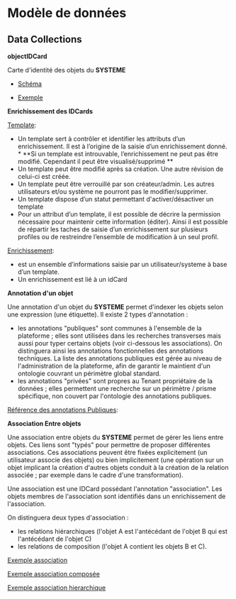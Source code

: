 # Modèle de données

## Data Collections

**objectIDCard**

Carte d'identité des objets du **SYSTEME**

- [Schéma](./schemas/0801.ObjectIDCard.json)

- [Exemple](./schemas/0801.ObjectIDCardexample.json)
  
**Enrichissement des IDCards**

[Template](./schemas/Enrichment_Template.schema.json): 
  * Un template sert à contrôler et identifier les attributs d’un enrichissement. Il est à l’origine de la saisie d’un enrichissement donné. 
        *  **Si un template est introuvable, l’enrichissement ne peut pas être modifié. Cependant il peut être visualisé/supprimé **
  * Un template peut être modifié après sa création. Une autre révision de celui-ci est créée. 
  * Un template peut être verrouillé par son créateur/admin. Les autres utilisateurs et/ou système ne pourront pas le modifier/supprimer.
  * Un template dispose d’un statut permettant d'activer/désactiver un template
  * Pour un attribut d’un template, il est possible de décrire la permission nécessaire pour maintenir cette information (éditer). Ainsi il est possible de répartir les taches de saisie d’un enrichissement sur plusieurs profiles ou de restreindre l’ensemble de modification à un seul profil.

[Enrichissement](./schemas/Enrichment.schema.json): 
  * est un ensemble d’informations saisie par un utilisateur/systeme à base d’un template. 
  * Un enrichissement est lié à un idCard

**Annotation d'un objet**

Une annotation d'un objet du **SYSTEME** permet d'indexer les objets selon une expression (une étiquette).
Il existe 2 types d'annotation :
- les annotations "publiques" sont communes à l'ensemble de la plateforme ; elles sont utilisées dans les recherches transverses mais aussi pour typer certains objets (voir ci-dessous les associations). On distinguera ainsi les annotations fonctionnelles des annotations techniques. La liste des annotations publiques est gérée au niveau de l'administration de la plateforme, afin de garantir le maintient d'un ontologie couvrant un périmètre global standard.
- les annotations "privées" sont propres au Tenant propriétaire de la données ; elles permettent une recherche sur un périmètre / prisme spécifique, non couvert par l'ontologie des annotations publiques.

[Référence des annotations Publiques](./schemas/0803.Annotation.Reference.schema.json): 


**Association Entre objets**

Une association entre objets du **SYSTEME** permet de gérer les liens entre objets.
Ces liens sont "typés" pour permettre de proposer différentes associations.
Ces associations peuvent être fixées explicitement (un utilisateur associe des objets) ou bien implicitement (une opération sur un objet implicant la création d'autres objets conduit à la création de la relation associée ; par exemple dans le cadre d'une transformation).

Une association est une IDCard possédant l'annotation "association".
Les objets membres de l'association sont identifiés dans un enrichissement de l'association.

On distinguera deux types d'association :
- les relations hiérarchiques (l'objet A est l'antécédant de l'objet B qui est l'antécédant de l'objet C)
- les relations de composition (l'objet A contient les objets B et C).

[Exemple association](./schemas/0804.Association.example.json)

[Exemple association composée](./schemas/0804.Association.enrichment.group-example.json)

[Exemple association hierarchique](./schemas/0804.Association.enrichment.hierarchy-example.json)
